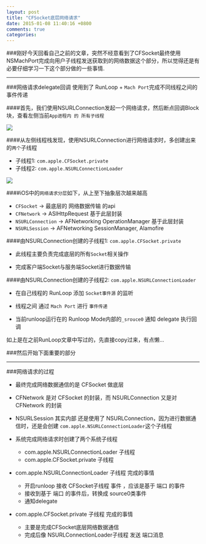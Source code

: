 ```yaml
---
layout: post
title: "CFSocket底层网络请求"
date: 2015-01-08 11:40:16 +0800
comments: true
categories: 
---
```


###刚好今天回看自己之前的文章，突然不经意看到了CFSocket最终使用NSMachPort完成向用户子线程发送获取到的网络数据这个部分，所以觉得还是有必要仔细学习一下这个部分做的一些事情.

****

###网络请求delegate回调 使用到了 RunLoop + `Mach Port`完成不同线程之间的事件传递


####首先，我们使用NSURLConnection发起一个网络请求，然后断点回调Block块，查看左侧当前`App进程内 的 所有子线程`

![](http://i4.tietuku.com/1858ff78c2804c3f.jpg)

####从左侧线程栈发现，使用NSURLConnection进行网络请求时，多创建出来的`两个`子线程
	
- 子线程1: `com.apple.CFSocket.private`
- 子线程2: `com.apple.NSURLConnectionLoader`

![](http://i4.tietuku.com/a085adbf338087e9.png)

####iOS中的`网络请求分层`如下，从上至下抽象层次越来越高

- `CFSocket` 			-> 最底层的 网络数据传输 的api
- `CFNetwork`       -> ASIHttpRequest 基于此层封装
- `NSURLConnection` -> AFNetworking OperationManager 基于此层封装
- `NSURLSession`    -> AFNetworking SessionManager, Alamofire


####由NSURLConnection创建的子线程1: `com.apple.CFSocket.private`

- 此线程主要负责完成底层的所有`Socket`相关操作

- 完成客户端Socket与服务端Socket进行数据传输


####由NSURLConnection创建的子线程2: `com.apple.NSURLConnectionLoader`

- 在自己线程的 RunLoop 添加 `Socket事件源` 的监听

- 线程之间 通过 `Mach Port` 进行 `事件传递`

- 当前runloop运行在的 Runloop Mode内部的`_srouce0` 通知 delegate 执行回调


如上是在之前RunLoop文章中写过的，先直接copy过来，有点懒...

###然后开始下面重要的部分

***


###网络请求的过程

- 最终完成网络数据通信的是 CFSocket 做底层

- CFNetwork 是对 CFSocket 的封装，而 NSURLConnection 又是对 CFNetwork 的封装

- NSURLSession 其实内部 还是使用了 NSURLConnection，因为进行数据通信时，还是会创建 `com.apple.NSURLConnectionLoader`这个子线程

- 系统完成网络请求时创建了两个系统子线程
	- com.apple.NSURLConnectionLoader 子线程
	- com.apple.CFSocket.private 子线程

- com.apple.NSURLConnectionLoader 子线程 完成的事情
	- 开启runloop 接收 CFSocket子线程 事件 ，应该是基于 端口 的事件
	- 接收到基于 端口 的事件后，转换成 source0类事件
	- 通知delegate

- com.apple.CFSocket.private 子线程 完成的事情
	- 主要是完成CFSocket底层网络数据通信
	- 完成后像 NSURLConnectionLoader子线程 发送 端口消息